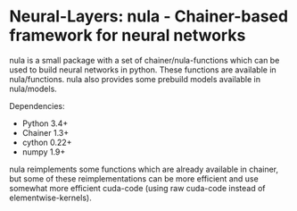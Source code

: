 # Neural-Layers: nula - Chainer-based framework for neural networks
nula is a small package with a set of chainer/nula-functions which can be used to build neural networks in python. These functions are available in nula/functions. nula also provides some prebuild models available in nula/models.

Dependencies:
 - Python 3.4+
 - Chainer 1.3+
 - cython 0.22+
 - numpy 1.9+

nula reimplements some functions which are already available in chainer, but some of these reimplementations can be more efficient and use somewhat more efficient cuda-code (using raw cuda-code instead of elementwise-kernels). 

